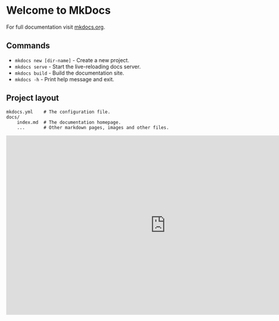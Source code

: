 # Welcome to MkDocs

For full documentation visit [mkdocs.org](https://www.mkdocs.org).

## Commands

* `mkdocs new [dir-name]` - Create a new project.
* `mkdocs serve` - Start the live-reloading docs server.
* `mkdocs build` - Build the documentation site.
* `mkdocs -h` - Print help message and exit.

## Project layout

    mkdocs.yml    # The configuration file.
    docs/
        index.md  # The documentation homepage.
        ...       # Other markdown pages, images and other files.


<center>
<iframe width='853' height='480' src='https://embed.coggle.it/diagram/YthEV7ndxQl86Gra/c1bc73132ec25a4d69bd7b68c26b245aba83acffd3e0daed2658f6b5afcbf867' frameborder='0' allowfullscreen></iframe>
</center>